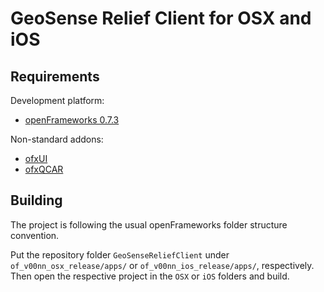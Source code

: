GeoSense Relief Client for OSX and iOS
======================================

Requirements
------------

Development platform: 
* [openFrameworks 0.7.3](http://www.openframeworks.cc/download/)

Non-standard addons: 

* [ofxUI](https://github.com/rezaali/ofxUI)
* [ofxQCAR](https://github.com/julapy/ofxQCAR)

Building
--------

The project is following the usual openFrameworks folder structure convention.

Put the repository folder ``GeoSenseReliefClient`` under ``of_v00nn_osx_release/apps/``
or ``of_v00nn_ios_release/apps/``, respectively. Then open the respective project in 
the ``OSX`` or ``iOS`` folders and build.